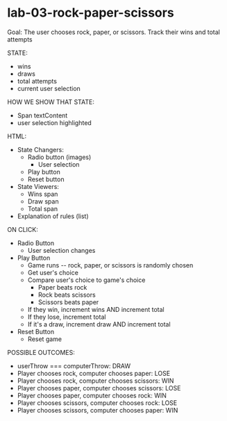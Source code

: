 # lab-03-rock-paper-scissors

Goal: The user chooses rock, paper, or scissors. Track their wins and total attempts


STATE:
- wins
- draws
- total attempts
- current user selection


HOW WE SHOW THAT STATE:
- Span textContent
- user selection highlighted


HTML: 
- State Changers: 
    - Radio button (images)
        - User selection
    - Play button
    - Reset button
- State Viewers: 
    - Wins span
    - Draw span
    - Total span
- Explanation of rules (list)



ON CLICK:
- Radio Button
    - User selection changes
- Play Button
    - Game runs -- rock, paper, or scissors is randomly chosen
    - Get user's choice
    - Compare user's choice to game's choice
        - Paper beats rock
        - Rock beats scissors
        - Scissors beats paper
    - If they win, increment wins AND increment total
    - If they lose, increment total
    - If it's a draw, increment draw AND increment total 
- Reset Button
    - Reset game


POSSIBLE OUTCOMES:
- userThrow === computerThrow: DRAW
- Player chooses rock, computer chooses paper: LOSE
- Player chooses rock, computer chooses scissors: WIN
- Player chooses paper, computer chooses scissors: LOSE
- Player chooses paper, computer chooses rock: WIN
- Player chooses scissors, computer chooses rock: LOSE
- Player chooses scissors, computer chooses paper: WIN

